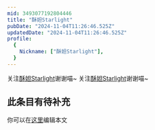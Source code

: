 ```yaml
---
mid: 3493077192804446
title: "酥妲Starlight"
pubDate: "2024-11-04T11:26:46.525Z"
updatedDate: "2024-11-04T11:26:46.525Z"
profile:
  {
    Nickname: ["酥妲Starlight"],
  }
---
```


关注[酥妲Starlight](https://space.bilibili.com/3493077192804446)谢谢喵~ 关注[酥妲Starlight](https://space.bilibili.com/3493077192804446)谢谢喵~

## 此条目有待补充
你可以在[这里](https://github.com/Yuhanawa/VTuber.ICU/edit/master/src/content/v/酥妲Starlight/index.md)编辑本文
